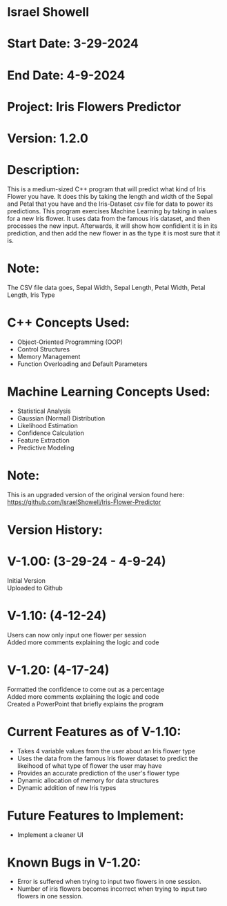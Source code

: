 # Israel Showell
# Start Date: 3-29-2024
# End Date: 4-9-2024
# Project: Iris Flowers Predictor
# Version: 1.2.0

# Description:
This is a medium-sized C++ program that will predict what kind of Iris Flower you have. 
It does this by taking the length and width of the Sepal and Petal that you have and the Iris-Dataset csv file for data to power its predictions.
This program exercises Machine Learning by taking in values for a new Iris flower.
It uses data from the famous iris dataset, and then processes the new input.
Afterwards, it will show how confidient it is in its prediction, and then add the new flower in as the
type it is most sure that it is. 

# Note:
The CSV file data goes, Sepal Width, Sepal Length, Petal Width, Petal Length, Iris Type

# C++ Concepts Used:
- Object-Oriented Programming (OOP)
- Control Structures
- Memory Management
- Function Overloading and Default Parameters
  
# Machine Learning Concepts Used:
- Statistical Analysis
- Gaussian (Normal) Distribution
- Likelihood Estimation
- Confidence Calculation
- Feature Extraction
- Predictive Modeling
  
# Note:
This is an upgraded version of the original version found here:
https://github.com/IsraelShowell/Iris-Flower-Predictor

# Version History:

# V-1.00: (3-29-24 - 4-9-24)
Initial Version <br>
Uploaded to Github

# V-1.10: (4-12-24)
Users can now only input one flower per session <br>
Added more comments explaining the logic and code

# V-1.20: (4-17-24)
Formatted the confidence to come out as a percentage <br>
Added more comments explaining the logic and code <br>
Created a PowerPoint that briefly explains the program

# Current Features as of V-1.10:
- Takes 4 variable values from the user about an Iris flower type 
- Uses the data from the famous Iris flower dataset to predict the likeihood of what type of flower the user may have
- Provides an accurate prediction of the user's flower type
- Dynamic allocation of memory for data structures
- Dynamic addition of new Iris types


# Future Features to Implement:
- Implement a cleaner UI


# Known Bugs in V-1.20:
- Error is suffered when trying to input two flowers in one session.
- Number of iris flowers becomes incorrect when trying to input two flowers in one session.
